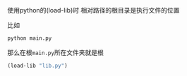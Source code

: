使用python的(load-lib)时
相对路径的根目录是执行文件的位置

比如
```bash
python main.py
```
那么在根`main.py`所在文件夹就是根

```lisp
(load-lib "lib.py")
```